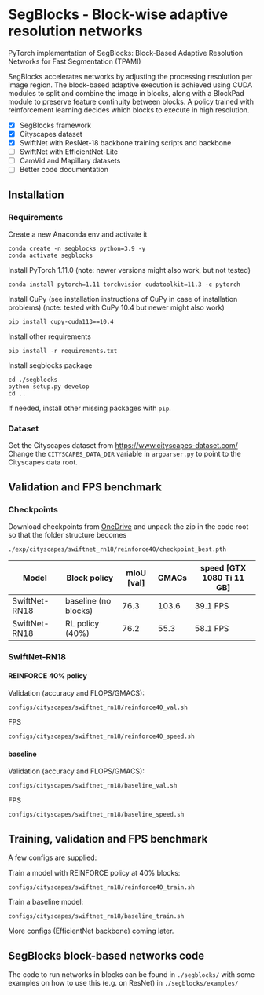 # SegBlocks - Block-wise adaptive resolution networks

PyTorch implementation of SegBlocks: Block-Based Adaptive Resolution Networks for Fast Segmentation (TPAMI)

SegBlocks accelerates networks by adjusting the processing resolution per image region. The block-based adaptive execution is achieved using CUDA modules to split and combine the image in blocks, along with a BlockPad module to preserve feature continuity between blocks. A policy trained with reinforcement learning decides which blocks to execute in high resolution. 

- [x] SegBlocks framework
- [x] Cityscapes dataset
- [x] SwiftNet with ResNet-18 backbone training scripts and backbone
- [ ] SwiftNet with EfficientNet-Lite
- [ ] CamVid and Mapillary datasets
- [ ] Better code documentation

## Installation

### Requirements

Create a new Anaconda env and activate it
    
    conda create -n segblocks python=3.9 -y
    conda activate segblocks

Install PyTorch 1.11.0 (note: newer versions might also work, but not tested)

    conda install pytorch=1.11 torchvision cudatoolkit=11.3 -c pytorch

Install CuPy (see installation instructions of CuPy in case of installation problems) (note: tested with CuPy 10.4 but newer might also work)
    
    pip install cupy-cuda113==10.4

Install other requirements

    pip install -r requirements.txt

Install segblocks package

    cd ./segblocks
    python setup.py develop
    cd ..

If needed, install other missing packages with `pip`.

### Dataset

Get the Cityscapes dataset from https://www.cityscapes-dataset.com/
Change the `CITYSCAPES_DATA_DIR` variable in `argparser.py` to point to the Cityscapes data root.

## Validation and FPS benchmark

### Checkpoints

Download checkpoints from [OneDrive](https://1drv.ms/u/s!ApImBF1PK3gnjpZ3KzdYj-PeozKnPQ?e=AGFCn9)
and unpack the zip in the code root so that the folder structure becomes

    ./exp/cityscapes/swiftnet_rn18/reinforce40/checkpoint_best.pth



| Model         | Block policy         | mIoU [val] | GMACs | speed [GTX 1080 Ti 11 GB] |
|---------------|----------------------|------------|-------|---------------------------|
| SwiftNet-RN18 | baseline (no blocks) | 76.3       | 103.6 | 39.1 FPS                  |
| SwiftNet-RN18 | RL policy (40%)      | 76.2       | 55.3  | 58.1 FPS                  |

### SwiftNet-RN18 

#### REINFORCE 40% policy

Validation (accuracy and FLOPS/GMACS):

    configs/cityscapes/swiftnet_rn18/reinforce40_val.sh

FPS 

    configs/cityscapes/swiftnet_rn18/reinforce40_speed.sh

#### baseline

Validation (accuracy and FLOPS/GMACS):

    configs/cityscapes/swiftnet_rn18/baseline_val.sh

FPS 

    configs/cityscapes/swiftnet_rn18/baseline_speed.sh

## Training, validation and FPS benchmark

A few configs are supplied:

Train a model with REINFORCE policy at 40% blocks: 

    configs/cityscapes/swiftnet_rn18/reinforce40_train.sh

Train a baseline model: 

    configs/cityscapes/swiftnet_rn18/baseline_train.sh

More configs (EfficientNet backbone) coming later.

## SegBlocks block-based networks code
The code to run networks in blocks can be found in `./segblocks/` with some examples on how to use this (e.g. on ResNet) in `./segblocks/examples/`


